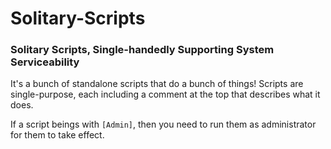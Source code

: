 # Solitary-Scripts
### Solitary Scripts, Single-handedly Supporting System Serviceability

It's a bunch of standalone scripts that do a bunch of things! Scripts are single-purpose, each including a comment at the top that describes what it does.

If a script beings with `[Admin]`, then you need to run them as administrator for them to take effect.
